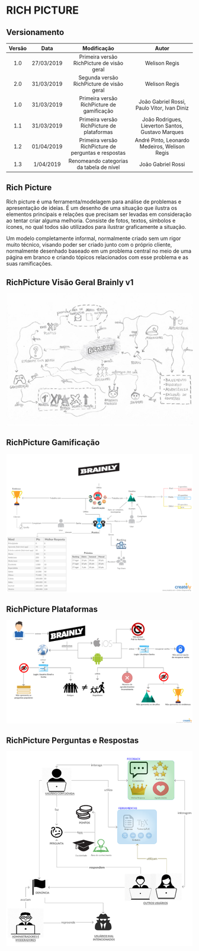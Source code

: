 # RICH PICTURE

## Versionamento

|  Versão | Data | Modificação | Autor |
|  :------: | :------: | :------: | :------: |
| 1.0 | 27/03/2019 | Primeira versão RichPicture de visão geral | Welison Regis |
| 2.0 | 31/03/2019 | Segunda versão RichPicture de visão geral | Welison Regis |
| 1.0 | 31/03/2019 | Primeira versão RichPicture de gamificação | João Gabriel Rossi, Paulo Vitor, Ivan Diniz |
| 1.1 | 31/03/2019 | Primeira versão RichPicture de plataformas | João Rodrigues, Lieverton Santos, Gustavo Marques |
| 1.2 | 01/04/2019 | Primeira versão RichPicture de perguntas e respostas | André Pinto, Leonardo Medeiros, Welison Regis |
| 1.3 | 1/04/2019 | Renomeando categorias da tabela de nível | João Gabriel Rossi|

## Rich Picture

Rich picture é uma ferramenta/modelagem para análise de problemas e apresentação de ideias.
É um desenho de uma situação que ilustra os elementos principais e relações que precisam ser levadas em consideração ao tentar criar alguma melhoria. Consiste de fotos, textos, símbolos e ícones, no qual todos são utilizados para ilustrar graficamente a situação.

Um modelo completamente informal, normalmente criado sem um rigor muito técnico, visando poder ser criado junto com o próprio cliente, normalmente desenhado baseado em um problema central no meio de uma página em branco e criando tópicos relacionados com esse problema e as suas ramificações.

## RichPicture Visão Geral Brainly v1

![Visão geral Brainly v1](images/rich_picture/rich_picture_macro_vision_v1.jpg)

## RichPicture Gamificação 

![Rich picture gamification](images/rich_picture/rich_picture_gamification.jpg)

## RichPicture Plataformas 

![Rich picture plataformas](images/rich_picture/rich_picture_diff_platforms.jpg)

## RichPicture Perguntas e Respostas 

![Rich picture perguntas e respostas](images/rich_picture/rich_picture_questions_answers.png)
